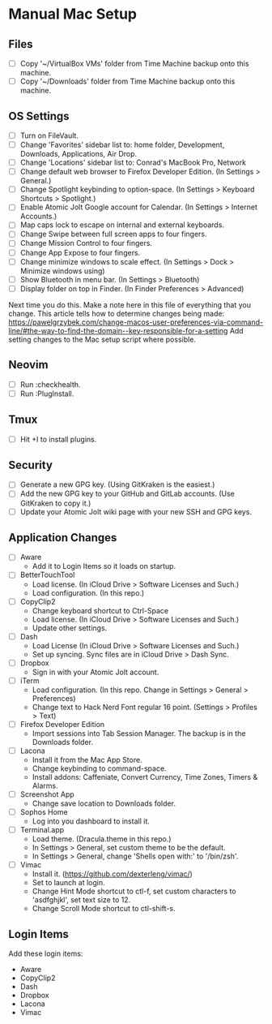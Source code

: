 # Manual Mac Setup

## Files
- [ ] Copy '~/VirtualBox VMs' folder from Time Machine backup onto this machine.
- [ ] Copy '~/Downloads' folder from Time Machine backup onto this machine.

## OS Settings
- [ ] Turn on FileVault.
- [ ] Change 'Favorites' sidebar list to: home folder, Development, Downloads, Applications, Air Drop.
- [ ] Change 'Locations' sidebar list to: Conrad's MacBook Pro, Network
- [ ] Change default web browser to Firefox Developer Edition. (In Settings > General.)
- [ ] Change Spotlight keybinding to option-space. (In Settings > Keyboard Shortcuts > Spotlight.)
- [ ] Enable Atomic Jolt Google account for Calendar. (In Settings > Internet Accounts.)
- [ ] Map caps lock to escape on internal and external keyboards.
- [ ] Change Swipe between full screen apps to four fingers.
- [ ] Change Mission Control to four fingers.
- [ ] Change App Expose to four fingers.
- [ ] Change minimize windows to scale effect. (In Settings > Dock > Minimize windows using)
- [ ] Show Bluetooth in menu bar. (In Settings > Bluetooth)
- [ ] Display folder on top in Finder. (In Finder Preferences > Advanced)

Next time you do this. Make a note here in this file of everything that you change.
This article tells how to determine changes being made: https://pawelgrzybek.com/change-macos-user-preferences-via-command-line/#the-way-to-find-the-domain--key-responsible-for-a-setting
Add setting changes to the Mac setup script where possible.

## Neovim
- [ ] Run :checkhealth.
- [ ] Run :PlugInstall.

## Tmux
- [ ] Hit <prefix>+I to install plugins.

## Security
- [ ] Generate a new GPG key. (Using GitKraken is the easiest.)
- [ ] Add the new GPG key to your GitHub and GitLab accounts. (Use GitKraken to copy it.)
- [ ] Update your Atomic Jolt wiki page with your new SSH and GPG keys.

## Application Changes
* [ ] Aware
  * Add it to Login Items so it loads on startup.
* [ ] BetterTouchTool
  * Load license. (In iCloud Drive > Software Licenses and Such.)
  * Load configuration. (In this repo.)
* [ ] CopyClip2
  * Change keyboard shortcut to Ctrl-Space
  * Load license. (In iCloud Drive > Software Licenses and Such.)
  * Update other settings.
* [ ] Dash
  * Load License (In iCloud Drive > Software Licenses and Such.)
  * Set up syncing. Sync files are in iCloud Drive > Dash Sync.
* [ ] Dropbox
  * Sign in with your Atomic Jolt account.
* [ ] iTerm
  * Load configuration. (In this repo. Change in Settings > General > Preferences)
  * Change text to Hack Nerd Font regular 16 point. (Settings > Profiles > Text)
* [ ] Firefox Developer Edition
  * Import sessions into Tab Session Manager. The backup is in the Downloads folder.
* [ ] Lacona
  * Install it from the Mac App Store.
  * Change keybinding to command-space.
  * Install addons: Caffeniate, Convert Currency, Time Zones, Timers & Alarms.
* [ ] Screenshot App
  * Change save location to Downloads folder.
* [ ] Sophos Home
  * Log into you dashboard to install it.
* [ ] Terminal.app
  * Load theme. (Dracula.theme in this repo.)
  * In Settings > General, set custom theme to be the default.
  * In Settings > General, change 'Shells open with:' to '/bin/zsh'.
* [ ] Vimac
  * Install it. (https://github.com/dexterleng/vimac/)
  * Set to launch at login.
  * Change Hint Mode shortcut to ctl-f, set custom characters to 'asdfghjkl', set text size to 12.
  * Change Scroll Mode shortcut to ctl-shift-s.

## Login Items
Add these login items:
* Aware
* CopyClip2
* Dash
* Dropbox
* Lacona
* Vimac
